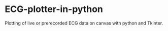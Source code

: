 # ECG-plotter-in-python
Plotting of live or prerecorded ECG data on canvas with python and Tkinter. 
